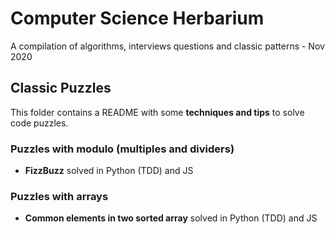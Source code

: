 # Computer Science Herbarium

A compilation of algorithms, interviews questions and classic patterns - Nov 2020

## Classic Puzzles

This folder contains a README with some __techniques and tips__ to solve code puzzles.

### Puzzles with modulo (multiples and dividers)

- __FizzBuzz__ solved in Python (TDD) and JS

### Puzzles with arrays

- __Common elements in two sorted array__ solved in Python (TDD) and JS